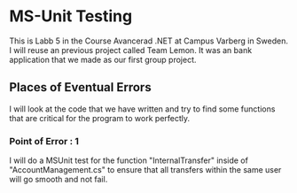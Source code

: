 # MS-Unit Testing

This is Labb 5 in the Course Avancerad .NET at Campus Varberg in Sweden.
I will reuse an previous project called Team Lemon. It was an bank application that we made as our first group project.

## Places of Eventual Errors
I will look at the code that we have written and try to find some functions that are critical for the program to work perfectly.

### Point of Error : 1
I will do a MSUnit test for the function "InternalTransfer" inside of "AccountManagement.cs" to ensure that all transfers within the same user will go smooth and not fail.
